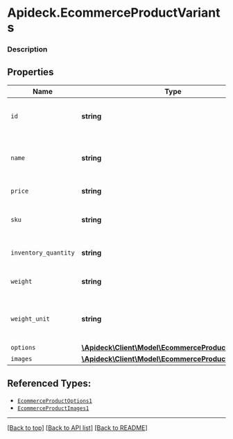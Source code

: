 # Apideck.EcommerceProductVariants

### Description

## Properties
Name | Type | Description | Notes
------------ | ------------- | ------------- | -------------
`id` | **string** | A unique identifier for the variant of the product. | [optional] 
`name` | **string** | The name for the variant, used for displaying to customers. | [optional] 
`price` | **string** | The price of the variant. | [optional] 
`sku` | **string** | The stock keeping unit of the variant. | [optional] 
`inventory_quantity` | **string** | The quantity of the variant in stock. | [optional] 
`weight` | **string** | The weight of the variant. | [optional] 
`weight_unit` | **string** | The unit of measurement for the weight of the variant. | [optional] 
`options` | [**\Apideck\Client\Model\EcommerceProductOptions1[]**](EcommerceProductOptions1.md) |  | [optional] 
`images` | [**\Apideck\Client\Model\EcommerceProductImages1[]**](EcommerceProductImages1.md) |  | [optional] 





## Referenced Types:







* [`EcommerceProductOptions1`](EcommerceProductOptions1.md)
* [`EcommerceProductImages1`](EcommerceProductImages1.md)

---

[[Back to top]](#) [[Back to API list]](../../../../README.md#documentation-for-api-endpoints) [[Back to README]](../../../../README.md)


